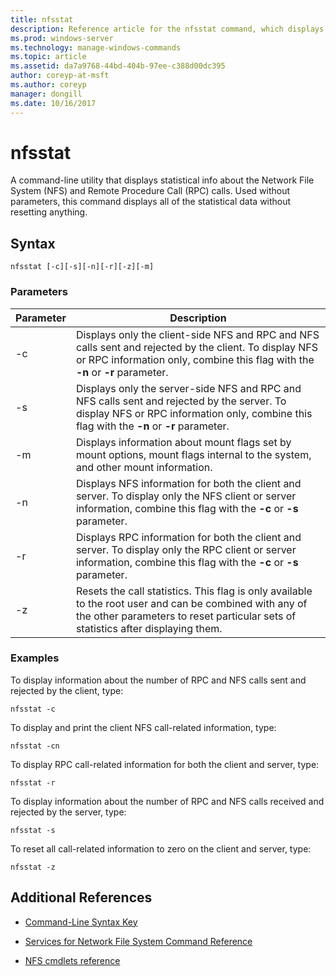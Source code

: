 ```yaml
---
title: nfsstat
description: Reference article for the nfsstat command, which displays statistical info about the Network File System (NFS) and Remote Procedure Call (RPC) calls.
ms.prod: windows-server
ms.technology: manage-windows-commands
ms.topic: article
ms.assetid: da7a9768-44bd-404b-97ee-c388d00dc395
author: coreyp-at-msft
ms.author: coreyp
manager: dongill
ms.date: 10/16/2017
---
```


# nfsstat

A command-line utility that displays statistical info about the Network File System (NFS) and Remote Procedure Call (RPC) calls. Used without parameters, this command displays all of the statistical data without resetting anything.

## Syntax

```
nfsstat [-c][-s][-n][-r][-z][-m]
```

### Parameters

| Parameter | Description |
| --------- | ----------- |
| -c | Displays only the client-side NFS and RPC and NFS calls sent and rejected by the client. To display NFS or RPC information only, combine this flag with the **-n** or **-r** parameter. |
| -s | Displays only the server-side NFS and RPC and NFS calls sent and rejected by the server. To display NFS or RPC information only, combine this flag with the **-n** or **-r** parameter. |
| -m | Displays information about mount flags set by mount options, mount flags internal to the system, and other mount information. |
| -n | Displays NFS information for both the client and server. To display only the NFS client or server information, combine this flag with the **-c** or **-s** parameter. |
| -r | Displays RPC information for both the client and server. To display only the RPC client or server information, combine this flag with the **-c** or **-s** parameter. |
| -z | Resets the call statistics. This flag is only available to the root user and can be combined with any of the other parameters to reset particular sets of statistics after displaying them. |

### Examples

To display information about the number of RPC and NFS calls sent and rejected by the client, type:

```
nfsstat -c
```

To display and print the client NFS call-related information, type:

```
nfsstat -cn
```

To display RPC call-related information for both the client and server, type:

```
nfsstat -r
```

To display information about the number of RPC and NFS calls received and rejected by the server, type:

```
nfsstat -s
```

To reset all call-related information to zero on the client and server, type:

```
nfsstat -z
```

## Additional References

- [Command-Line Syntax Key](command-line-syntax-key.md)

- [Services for Network File System Command Reference](services-for-network-file-system-command-reference.md)

- [NFS cmdlets reference](https://docs.microsoft.com/powershell/module/nfs)
